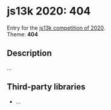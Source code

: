 # js13k 2020: 404

Entry for the [js13k competition of 2020](https://2020.js13kgames.com/).  
Theme: **404**


## Description

...


## Third-party libraries

* ...
